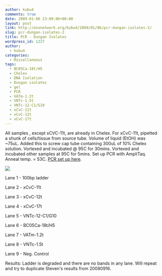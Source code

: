 ```yaml
---
author: kubu4
comments: true
date: 2009-01-06 23:09:06+00:00
layout: post
link: http://onsnetwork.org/kubu4/2009/01/06/pcr-dungan-isolates-2/
slug: pcr-dungan-isolates-2
title: PCR - Dungan Isolates
wordpress_id: 1227
author:
  - kubu4
categories:
  - Miscellaneous
tags:
  - BC05Ca-18t/H5
  - Chelex
  - DNA Isolation
  - Dungan isolates
  - gel
  - PCR
  - VATm-1.2t
  - VNTc-1.5t
  - VNTc-12-C1/G10
  - xCvC-11t
  - xCvC-12t
  - xCvC-17t
---
```


All samples , except xCVC-11t, are already in Chelex. For xCvC-11t, pipetted a shunk of cells/tissue from source tube. Volume of liquid (EtOH) was ~75uL. Added this to screw cap tube containing 300uL of 10% Chelex solution. Vortexed and incubated @ 95C for 30mins. Vortexed and incubated other samples at 95C for 5mins. Set up PCR with AmpliTaq. Anneal temp. = 53C. [PCR set up here](http://eagle.fish.washington.edu/Arabidopsis/Notebook%20Workup%20Files/20090107-01.jpg).

![](http://eagle.fish.washington.edu/Arabidopsis/20090106.png)

Lane 1 - 100bp ladder

Lane 2 - xCvC-11t

Lane 3 - xCvC-12t

Lane 4 - xCvC-17t

Lane 5 - VNTc-12-C1/G10

Lane 6 - BC05Ca-18t/H5

Lane 7 - VATm-1.2t

Lane 8 - VNTc-1.5t

Lane 9 - Neg. Control

Results: Ladder is degraded and there are no bands in any lane. Will repeat and try to duplicate Steven's results from 20080916.
